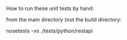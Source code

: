 

How to run these unit tests by hand:

from the main directory (not the build directory:

nosetests -vs ./tests/python/restapi
